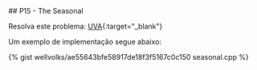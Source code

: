  <div id="seasonal">
 
 </div>
## P15 - The Seasonal

Resolva este problema:
[UVA][uva288]{:target="_blank"}


Um exemplo de implementação segue abaixo:

{% gist wellvolks/ae55643bfe58917de18f3f5167c0c150 seasonal.cpp %}

[uva288]:	https://uva.onlinejudge.org/index.php?option=onlinejudge&page=show_problem&problem=288

